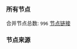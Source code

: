### 所有节点
合并节点总数: `996`
[节点链接](https://raw.githubusercontent.com/rzhy1/11/master/sub/sub_merge_base64.txt)

### 节点来源